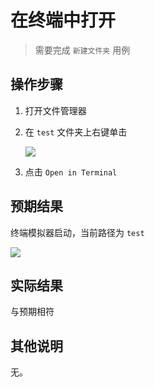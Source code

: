 # 在终端中打开

> 需要完成 `新建文件夹` 用例

## 操作步骤

1. 打开文件管理器

2. 在 `test` 文件夹上右键单击

   ![](./img/在终端中打开-1.png)
   
3. 点击 `Open in Terminal`


## 预期结果

终端模拟器启动，当前路径为 `test` 

![](./img/在终端中打开-2.png)


## 实际结果
与预期相符
## 其他说明

无。